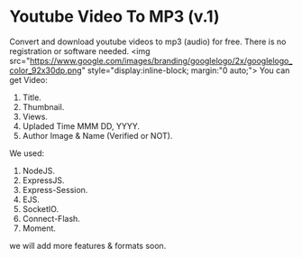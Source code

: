 # Youtube Video To MP3 (v.1)
Convert and download youtube videos to mp3 (audio) for free. There is no registration or software needed.
<img src="https://www.google.com/images/branding/googlelogo/2x/googlelogo_color_92x30dp.png" style="display:inline-block; margin:"0 auto;">
You can get Video:
<ol>
  <li>Title.</li>
  <li>Thumbnail.</li>
  <li>Views.</li>
  <li>Upladed Time MMM DD, YYYY.</li>
  <li>Author Image & Name (Verified or NOT).</li>
</ol>

We used:
<ol>
  <li>NodeJS.</li>
  <li>ExpressJS.</li>
  <li>Express-Session.</li>
  <li>EJS.</li>
  <li>SocketIO.</li>
  <li>Connect-Flash.</li>
  <li>Moment.</li>
</ol>

we will add more features & formats soon.
